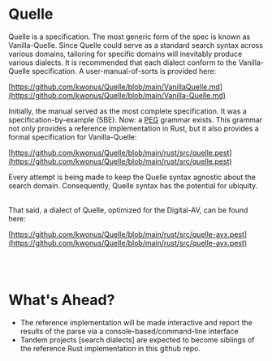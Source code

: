# Quelle
Quelle is a specification. The most generic form of the spec is known as Vanilla-Quelle. Since Quelle could serve as a standard search syntax across various domains, tailoring for specific domains will inevitably produce various dialects. It is recommended that each dialect conform to the Vanilla-Quelle specification. A user-manual-of-sorts is provided here:

[https://github.com/kwonus/Quelle/blob/main/VanillaQuelle.md](https://github.com/kwonus/Quelle/blob/main/Vanilla-Quelle.md)

Initially, the manual served as the most complete specification. It was a specification-by-example (SBE). Now: a [PEG](https://en.wikipedia.org/wiki/Domain-specific_language) grammar exists. This grammar not only provides a reference implementation in Rust, but it also provides a formal specification for Vanilla-Quelle:

[https://github.com/kwonus/Quelle/blob/main/rust/src/quelle.pest](https://github.com/kwonus/Quelle/blob/main/rust/src/quelle.pest)

Every attempt is being made to keep the Quelle syntax agnostic about the search domain. Consequently, Quelle syntax has the potential for ubiquity.
<br/></br>

That said, a dialect of Quelle, optimized for the Digital-AV, can be found here:

[https://github.com/kwonus/Quelle/blob/main/rust/src/quelle-avx.pest](https://github.com/kwonus/Quelle/blob/main/rust/src/quelle-avx.pest)



<br/></br>
# What's Ahead?
- The reference implementation will be made interactive and report the results of the parse via a console-based/command-line interface
- Tandem projects [search dialects] are expected to become siblings of the reference Rust implementation in this github repo.
